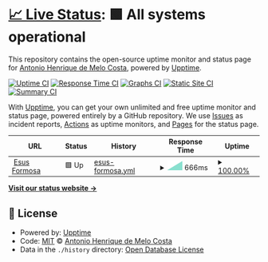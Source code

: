 # [📈 Live Status](https://ahmcosta.github.io/upptime): <!--live status--> **🟩 All systems operational**

This repository contains the open-source uptime monitor and status page for [Antonio Henrique de Melo Costa](https://ahmcosta.github.io/upptime), powered by [Upptime](https://github.com/upptime/upptime).

[![Uptime CI](https://github.com/ahmcosta/upptime/workflows/Uptime%20CI/badge.svg)](https://github.com/ahmcosta/upptime/actions?query=workflow%3A%22Uptime+CI%22)
[![Response Time CI](https://github.com/ahmcosta/upptime/workflows/Response%20Time%20CI/badge.svg)](https://github.com/ahmcosta/upptime/actions?query=workflow%3A%22Response+Time+CI%22)
[![Graphs CI](https://github.com/ahmcosta/upptime/workflows/Graphs%20CI/badge.svg)](https://github.com/ahmcosta/upptime/actions?query=workflow%3A%22Graphs+CI%22)
[![Static Site CI](https://github.com/ahmcosta/upptime/workflows/Static%20Site%20CI/badge.svg)](https://github.com/ahmcosta/upptime/actions?query=workflow%3A%22Static+Site+CI%22)
[![Summary CI](https://github.com/ahmcosta/upptime/workflows/Summary%20CI/badge.svg)](https://github.com/ahmcosta/upptime/actions?query=workflow%3A%22Summary+CI%22)

With [Upptime](https://upptime.js.org), you can get your own unlimited and free uptime monitor and status page, powered entirely by a GitHub repository. We use [Issues](https://github.com/ahmcosta/upptime/issues) as incident reports, [Actions](https://github.com/ahmcosta/upptime/actions) as uptime monitors, and [Pages](https://ahmcosta.github.io/upptime) for the status page.

<!--start: status pages-->
<!-- This summary is generated by Upptime (https://github.com/upptime/upptime) -->
<!-- Do not edit this manually, your changes will be overwritten -->
<!-- prettier-ignore -->
| URL | Status | History | Response Time | Uptime |
| --- | ------ | ------- | ------------- | ------ |
| <img alt="" src="https://favicons.githubusercontent.com/esus.formosa.carvalhoecunha.com.br" height="13"> [Esus Formosa](http://esus.formosa.carvalhoecunha.com.br:8080/esus) | 🟩 Up | [esus-formosa.yml](https://github.com/ahmcosta/upptime/commits/HEAD/history/esus-formosa.yml) | <details><summary><img alt="Response time graph" src="./graphs/esus-formosa/response-time-week.png" height="20"> 666ms</summary><br><a href="https://G6Tech.github.io/upptime-cc/history/esus-formosa"><img alt="Response time 666" src="https://img.shields.io/endpoint?url=https%3A%2F%2Fraw.githubusercontent.com%2Fahmcosta%2Fupptime%2FHEAD%2Fapi%2Fesus-formosa%2Fresponse-time.json"></a><br><a href="https://G6Tech.github.io/upptime-cc/history/esus-formosa"><img alt="24-hour response time 666" src="https://img.shields.io/endpoint?url=https%3A%2F%2Fraw.githubusercontent.com%2Fahmcosta%2Fupptime%2FHEAD%2Fapi%2Fesus-formosa%2Fresponse-time-day.json"></a><br><a href="https://G6Tech.github.io/upptime-cc/history/esus-formosa"><img alt="7-day response time 666" src="https://img.shields.io/endpoint?url=https%3A%2F%2Fraw.githubusercontent.com%2Fahmcosta%2Fupptime%2FHEAD%2Fapi%2Fesus-formosa%2Fresponse-time-week.json"></a><br><a href="https://G6Tech.github.io/upptime-cc/history/esus-formosa"><img alt="30-day response time 666" src="https://img.shields.io/endpoint?url=https%3A%2F%2Fraw.githubusercontent.com%2Fahmcosta%2Fupptime%2FHEAD%2Fapi%2Fesus-formosa%2Fresponse-time-month.json"></a><br><a href="https://G6Tech.github.io/upptime-cc/history/esus-formosa"><img alt="1-year response time 666" src="https://img.shields.io/endpoint?url=https%3A%2F%2Fraw.githubusercontent.com%2Fahmcosta%2Fupptime%2FHEAD%2Fapi%2Fesus-formosa%2Fresponse-time-year.json"></a></details> | <details><summary><a href="https://G6Tech.github.io/upptime-cc/history/esus-formosa">100.00%</a></summary><a href="https://G6Tech.github.io/upptime-cc/history/esus-formosa"><img alt="All-time uptime 100.00%" src="https://img.shields.io/endpoint?url=https%3A%2F%2Fraw.githubusercontent.com%2Fahmcosta%2Fupptime%2FHEAD%2Fapi%2Fesus-formosa%2Fuptime.json"></a><br><a href="https://G6Tech.github.io/upptime-cc/history/esus-formosa"><img alt="24-hour uptime 100.00%" src="https://img.shields.io/endpoint?url=https%3A%2F%2Fraw.githubusercontent.com%2Fahmcosta%2Fupptime%2FHEAD%2Fapi%2Fesus-formosa%2Fuptime-day.json"></a><br><a href="https://G6Tech.github.io/upptime-cc/history/esus-formosa"><img alt="7-day uptime 100.00%" src="https://img.shields.io/endpoint?url=https%3A%2F%2Fraw.githubusercontent.com%2Fahmcosta%2Fupptime%2FHEAD%2Fapi%2Fesus-formosa%2Fuptime-week.json"></a><br><a href="https://G6Tech.github.io/upptime-cc/history/esus-formosa"><img alt="30-day uptime 100.00%" src="https://img.shields.io/endpoint?url=https%3A%2F%2Fraw.githubusercontent.com%2Fahmcosta%2Fupptime%2FHEAD%2Fapi%2Fesus-formosa%2Fuptime-month.json"></a><br><a href="https://G6Tech.github.io/upptime-cc/history/esus-formosa"><img alt="1-year uptime 100.00%" src="https://img.shields.io/endpoint?url=https%3A%2F%2Fraw.githubusercontent.com%2Fahmcosta%2Fupptime%2FHEAD%2Fapi%2Fesus-formosa%2Fuptime-year.json"></a></details>

<!--end: status pages-->

[**Visit our status website →**](https://ahmcosta.github.io/upptime)

## 📄 License

- Powered by: [Upptime](https://github.com/upptime/upptime)
- Code: [MIT](./LICENSE) © [Antonio Henrique de Melo Costa](https://ahmcosta.github.io/upptime)
- Data in the `./history` directory: [Open Database License](https://opendatacommons.org/licenses/odbl/1-0/)
